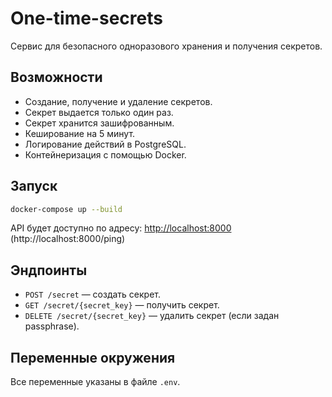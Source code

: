 # One-time-secrets

Сервис для безопасного одноразового хранения и получения секретов.

## Возможности

- Создание, получение и удаление секретов.
- Секрет выдается только один раз.
- Секрет хранится зашифрованным.
- Кеширование на 5 минут.
- Логирование действий в PostgreSQL.
- Контейнеризация с помощью Docker.

## Запуск

```bash
docker-compose up --build
```

API будет доступно по адресу: [http://localhost:8000](http://localhost:8000) (http://localhost:8000/ping)

## Эндпоинты

- `POST /secret` — создать секрет.
- `GET /secret/{secret_key}` — получить секрет.
- `DELETE /secret/{secret_key}` — удалить секрет (если задан passphrase).

## Переменные окружения

Все переменные указаны в файле `.env`.
